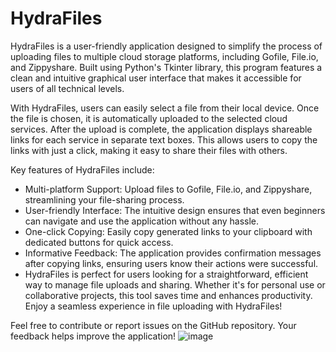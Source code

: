 # HydraFiles 
HydraFiles is a user-friendly application designed to simplify the process of uploading files to multiple cloud storage platforms, including Gofile, File.io, and Zippyshare. Built using Python's Tkinter library, this program features a clean and intuitive graphical user interface that makes it accessible for users of all technical levels.

With HydraFiles, users can easily select a file from their local device. Once the file is chosen, it is automatically uploaded to the selected cloud services. After the upload is complete, the application displays shareable links for each service in separate text boxes. This allows users to copy the links with just a click, making it easy to share their files with others.

Key features of HydraFiles include:

- Multi-platform Support: Upload files to Gofile, File.io, and Zippyshare, streamlining your file-sharing process.
- User-friendly Interface: The intuitive design ensures that even beginners can navigate and use the application without any hassle.
- One-click Copying: Easily copy generated links to your clipboard with dedicated buttons for quick access.
- Informative Feedback: The application provides confirmation messages after copying links, ensuring users know their actions were successful.
- HydraFiles is perfect for users looking for a straightforward, efficient way to manage file uploads and sharing. Whether it's for personal use or collaborative projects, this tool saves time and enhances productivity. Enjoy a seamless experience in file uploading with HydraFiles! 

Feel free to contribute or report issues on the GitHub repository. Your feedback helps improve the application!
![image](https://github.com/user-attachments/assets/b3ea71ad-45d5-42b4-9fb0-7e23f99bc2e2)
